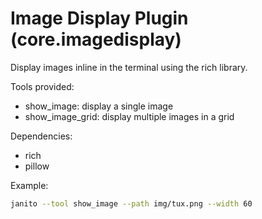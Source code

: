 # Image Display Plugin (core.imagedisplay)

Display images inline in the terminal using the rich library.

Tools provided:

- show_image: display a single image
- show_image_grid: display multiple images in a grid

Dependencies:

- rich
- pillow

Example:

```bash
janito --tool show_image --path img/tux.png --width 60
```
